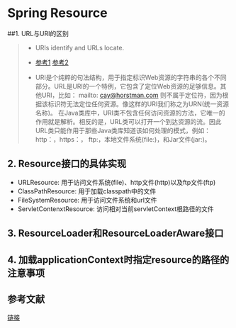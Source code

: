 # Spring Resource

##1. URL与URI的区别
> *  URIs identify and URLs locate.
> * [参考1][1] [参考2][2]
> 
> * URI是个纯粹的句法结构，用于指定标识Web资源的字符串的各个不同部分。URL是URI的一个特例，它包含了定位Web资源的足够信息。其他URI，比如： mailto: cay@horstman.com 则不属于定位符，因为根据该标识符无法定位任何资源。像这样的URI我们称之为URN(统一资源名称)。 在Java类库中，URI类不包含任何访问资源的方法，它唯一的作用就是解析。相反的是，URL类可以打开一个到达资源的流。因此URL类只能作用于那些Java类库知道该如何处理的模式，例如：http：，https：，
ftp:，本地文件系统(file:)，和Jar文件(jar:)。

## 2. Resource接口的具体实现
* URLResource: 用于访问文件系统(file)、http文件(http)以及ftp文件(ftp)
* ClassPathResource: 用于加载classpath中的文件
* FileSystemResource: 用于访问文件系统和url文件
* ServletContenxtResource: 访问相对当前servletContext根路径的文件

## 3. ResourceLoader和ResourceLoaderAware接口
## 4. 加载applicationContext时指定resource的路径的注意事项

## 参考文献

[链接][3]

[1]: http://blog.csdn.net/ocean1010/article/details/6114222
[2]: http://stackoverflow.com/questions/176264/what-is-the-difference-between-a-uri-a-url-and-a-urn
[3]: http://blog.csdn.net/kkdelta/article/details/5507799
